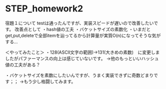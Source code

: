 # STEP_homework2

宿題１について
testは通ったんですが、実装スピードが遅いので改善したいです。
改善点として
・hash値の工夫
・バケットサイズの素数化
・いまだとget,put,deleteで全部itemを辿ってるから計算量が実質O(n)になってそうな気がする...

＜やってみたこと＞
・128(ASCII文字の範囲)→131(大きめの素数)　に変更しましたがパファーマンスの向上は感じていないです。
→他のもっといいハッシュ値の工夫がある？

・バケットサイズを素数にしたいんですが、うまく実装できずに奇数どまりです；；
→もう少し格闘してみます。
